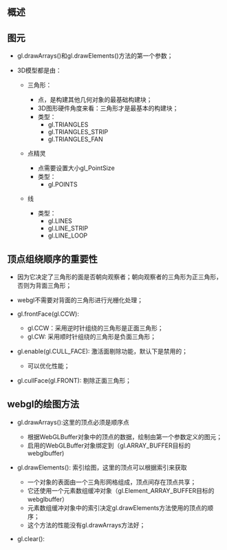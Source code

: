 ## 概述

## 图元

* gl.drawArrays()和gl.drawElements()方法的第一个参数；

* 3D模型都是由：
  - 三角形：
    - 点，是构建其他几何对象的最基础构建块；
    - 3D图形硬件角度来看：三角形才是最基本的构建块；
    - 类型：
      - gl.TRIANGLES
      - gl.TRIANGLES_STRIP
      - gl.TRIANGLES_FAN

  - 点精灵
    - 点需要设置大小gl_PointSize
    - 类型：
      - gl.POINTS

  - 线
    - 类型：
      - gl.LINES
      - gl.LINE_STRIP
      - gl.LINE_LOOP

## 顶点组绕顺序的重要性

* 因为它决定了三角形的面是否朝向观察者；朝向观察者的三角形为正三角形，否则为背面三角形；
* webgl不需要对背面的三角形进行光栅化处理；

* gl.frontFace(gl.CCW): 
  - gl.CCW：采用逆时针组绕的三角形是正面三角形；
  - gl.CW: 采用顺时针组绕的三角形是负面三角形；

* gl.enable(gl.CULL_FACE): 激活面剔除功能，默认下是禁用的；
  - 可以优化性能；

* gl.cullFace(gl.FRONT): 剔除正面三角形；

## webgl的绘图方法

* gl.drawArrays():这里的顶点必须是顺序点
  - 根据WebGLBuffer对象中的顶点的数据，绘制由第一个参数定义的图元；
  - 启用的WebGLBuffer对象绑定到（gl.ARRAY_BUFFER目标的webglbuffer)

* gl.drawElements(): 索引绘图，这里的顶点可以根据索引来获取
  - 一个对象的表面由一个三角形网格组成，顶点间存在顶点共享；
  - 它还使用一个元素数组缓冲对象（gl.Element_ARRAY_BUFFER目标的webglbuffer）
  - 元素数组缓冲对象中的索引决定gl.drawElements方法使用的顶点的顺序；
  - 这个方法的性能没有gl.drawArrays方法好；

* gl.clear():